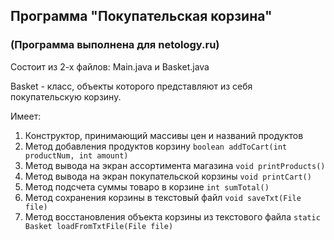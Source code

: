 ## Программа "Покупательская корзина" ##
### (Программа выполнена для netology.ru) ###

Состоит из 2-х файлов: Main.java и Basket.java

Basket - класс, объекты которого представляют из себя покупательскую корзину.

Имеет:
1) Конструктор, принимающий массивы цен и названий продуктов
2) Метод добавления продуктов  корзину ```boolean addToCart(int productNum, int amount)```
3) Метод вывода на экран ассортимента магазина ```void printProducts()```
4) Метод вывода на экран покупательской корзины ```void printCart()```
5) Метод подсчета суммы товаро в корзине ```int sumTotal()```
6) Метод сохранения корзины в текстовый файл ```void saveTxt(File file)```
7) Метод восстановления объекта корзины из текстового файла ```static Basket loadFromTxtFile(File file)```